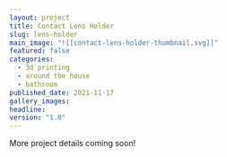 ```yaml
---
layout: project
title: Contact Lens Holder
slug: lens-holder
main_image: "![[contact-lens-holder-thumbnail.svg]]"
featured: false
categories:
  - 3d printing
  - around the house
  - bathroom
published_date: 2021-11-17
gallery_images: 
headline: 
version: "1.0"
---
```


More project details coming soon!